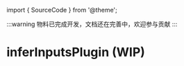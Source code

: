 import { SourceCode } from '@theme';

:::warning
物料已完成开发，文档还在完善中，欢迎参与贡献
:::

# inferInputsPlugin (WIP)

<SourceCode href="https://github.com/bytedance/flowgram.ai/tree/main/packages/materials/form-materials/src/form-plugins/infer-inputs-plugin" />
